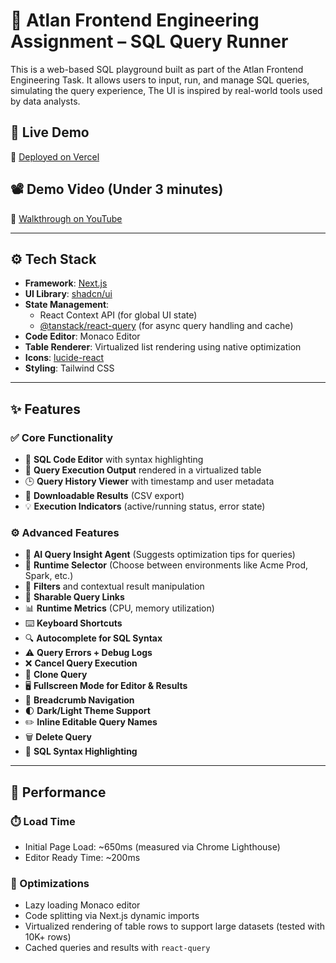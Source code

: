# 🧠 Atlan Frontend Engineering Assignment – SQL Query Runner

This is a web-based SQL playground built as part of the Atlan Frontend Engineering Task. It allows users to input, run, and manage SQL queries, simulating the query experience, The UI is inspired by real-world tools used by data analysts.

## 🚀 Live Demo

🔗 [Deployed on Vercel](https://atlan-challenge-demo.vercel.app/analyze/query)

## 📽️ Demo Video (Under 3 minutes)

🎥 [Walkthrough on YouTube](https://your-demo-video-link)

---

## ⚙️ Tech Stack

- **Framework**: [Next.js](https://nextjs.org/)
- **UI Library**: [shadcn/ui](https://ui.shadcn.dev/)
- **State Management**:
  - React Context API (for global UI state)
  - [@tanstack/react-query](https://tanstack.com/query/latest) (for async query handling and cache)
- **Code Editor**: Monaco Editor
- **Table Renderer**: Virtualized list rendering using native optimization
- **Icons**: [lucide-react](https://lucide.dev/)
- **Styling**: Tailwind CSS

---

## ✨ Features

### ✅ Core Functionality

- 📄 **SQL Code Editor** with syntax highlighting
- 🧾 **Query Execution Output** rendered in a virtualized table
- 🕒 **Query History Viewer** with timestamp and user metadata
- 💾 **Downloadable Results** (CSV export)
- 💡 **Execution Indicators** (active/running status, error state)

### ⚙️ Advanced Features

- 🧠 **AI Query Insight Agent** (Suggests optimization tips for queries)
- 🎯 **Runtime Selector** (Choose between environments like Acme Prod, Spark, etc.)
- 🧹 **Filters** and contextual result manipulation
- 🔗 **Sharable Query Links**
- 📊 **Runtime Metrics** (CPU, memory utilization)
- ⌨️ **Keyboard Shortcuts**
- 🔍 **Autocomplete for SQL Syntax**
- ⚠️ **Query Errors + Debug Logs**
- ❌ **Cancel Query Execution**
- 🔁 **Clone Query**
- 🖥️ **Fullscreen Mode for Editor & Results**
- 🧭 **Breadcrumb Navigation**
- 🌓 **Dark/Light Theme Support**
- ✏️ **Inline Editable Query Names**
- 🗑️ **Delete Query**
- 🎨 **SQL Syntax Highlighting**

---

## 🧪 Performance

### ⏱️ Load Time

- Initial Page Load: ~650ms (measured via Chrome Lighthouse)
- Editor Ready Time: ~200ms

### 🔄 Optimizations

- Lazy loading Monaco editor
- Code splitting via Next.js dynamic imports
- Virtualized rendering of table rows to support large datasets (tested with 10K+ rows)
- Cached queries and results with `react-query`
